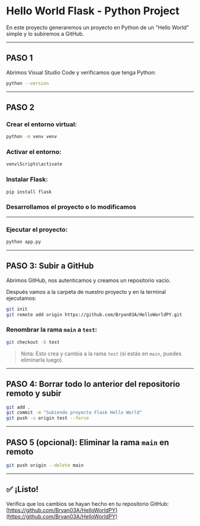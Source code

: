 # Hello World Flask - Python Project

En este proyecto generaremos un proyecto en Python de un "Hello World" simple y lo subiremos a GitHub.

---

## PASO 1

Abrimos Visual Studio Code y verificamos que tenga Python:

```bash
python --version
```

---

## PASO 2

### Crear el entorno virtual:

```bash
python -m venv venv
```

### Activar el entorno:

```bash
venv\Scripts\activate
```

### Instalar Flask:

```bash
pip install flask
```

### Desarrollamos el proyecto o lo modificamos

---

### Ejecutar el proyecto:

```bash
python app.py
```

---

## PASO 3: Subir a GitHub

Abrimos GitHub, nos autenticamos y creamos un repositorio vacío.

Después vamos a la carpeta de nuestro proyecto y en la terminal ejecutamos:

```bash
git init
git remote add origin https://github.com/Bryan03A/HelloWorldPY.git
```

### Renombrar la rama `main` a `test`:

```bash
git checkout -b test
```

> Nota: Esto crea y cambia a la rama `test` (si estás en `main`, puedes eliminarla luego).

---

## PASO 4: Borrar todo lo anterior del repositorio remoto y subir

```bash
git add .
git commit -m "Subiendo proyecto Flask Hello World"
git push -u origin test --force
```

---

## PASO 5 (opcional): Eliminar la rama `main` en remoto

```bash
git push origin --delete main
```

---

## ✅ ¡Listo!

Verifica que los cambios se hayan hecho en tu repositorio GitHub:  
[https://github.com/Bryan03A/HelloWorldPY](https://github.com/Bryan03A/HelloWorldPY)